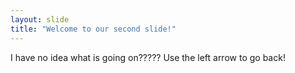 ```yaml
---
layout: slide
title: "Welcome to our second slide!"
---
```

I have no idea what is going on?????
Use the left arrow to go back!
